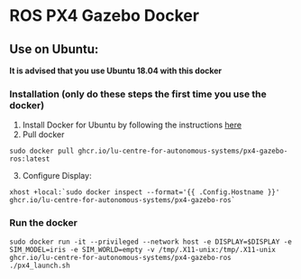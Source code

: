 # ROS PX4 Gazebo Docker
## Use on Ubuntu:
**It is advised that you use Ubuntu 18.04 with this docker**
### Installation (only do these steps the first time you use the docker)
1. Install Docker for Ubuntu by following the instructions [here](https://docs.docker.com/engine/install/ubuntu/)
2. Pull docker
```shell
sudo docker pull ghcr.io/lu-centre-for-autonomous-systems/px4-gazebo-ros:latest
```
3. Configure Display:
```shell
xhost +local:`sudo docker inspect --format='{{ .Config.Hostname }}' ghcr.io/lu-centre-for-autonomous-systems/px4-gazebo-ros`
```
### Run the docker
```shell
sudo docker run -it --privileged --network host -e DISPLAY=$DISPLAY -e SIM_MODEL=iris -e SIM_WORLD=empty -v /tmp/.X11-unix:/tmp/.X11-unix ghcr.io/lu-centre-for-autonomous-systems/px4-gazebo-ros ./px4_launch.sh
```
